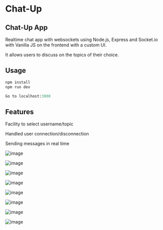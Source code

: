 # Chat-Up

## Chat-Up App

Realtime chat app with websockets using Node.js, Express and Socket.io with Vanilla JS on the frontend with a custom UI.

It allows users to discuss on the topics of their choice.

## Usage
```python
npm install
npm run dev

Go to localhost:3000
```

## Features
Facility to select username/topic

Handled user connection/disconnection

Sending messages in real time

![image](https://user-images.githubusercontent.com/76217614/172374692-63522d2e-4e9f-48e3-b63a-29c0f11af15f.png)

![image](https://user-images.githubusercontent.com/76217614/172374788-c8ba508a-4b08-4b76-ad19-b883080879f9.png)

![image](https://user-images.githubusercontent.com/76217614/172375020-3528d8c3-5fc0-48a8-8325-676784392254.png)

![image](https://user-images.githubusercontent.com/76217614/172375086-1e3df94b-cce8-4931-9905-ac6121763ec7.png)

![image](https://user-images.githubusercontent.com/76217614/172375158-cf992a92-f0f9-42ae-965d-6e0493275fd4.png)

![image](https://user-images.githubusercontent.com/76217614/172375192-60f4f7fa-2246-48c7-8778-dcf7a84c78b6.png)

![image](https://user-images.githubusercontent.com/76217614/172375275-0dec3baf-8782-41e2-aae2-f7a7841554c6.png)

![image](https://user-images.githubusercontent.com/76217614/172375297-7440151e-ca2b-4b32-a026-ba0ba9f348ef.png)

